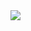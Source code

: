 <img src="https://capsule-render.vercel.app/api?type=rect&color=timeGradient&height=300&section=header&text=%20render&fontSize=90">
